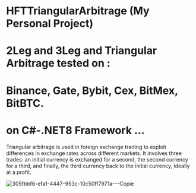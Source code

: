 # HFTTriangularArbitrage (My Personal Project)
# 2Leg and 3Leg and Triangular Arbitrage tested on :
# Binance, Gate, Bybit, Cex, BitMex, BitBTC.
# on C#-.NET8 Framework ...
Triangular arbitrage is used in foreign exchange trading to exploit differences in exchange rates across different markets. It involves three trades: an initial currency is exchanged for a second, the second currency for a third, and finally, the third currency back to the initial currency, ideally at a profit.

![305fbbf6-efa1-4447-953c-10c50ff7971a---Copie](https://github.com/user-attachments/assets/a6a65d75-a688-4fb1-a643-eb17ba774144)
